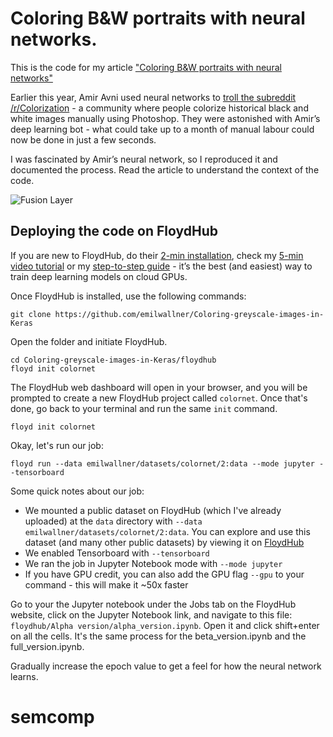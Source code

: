 # Coloring B&W portraits with neural networks.

This is the code for my article ["Coloring B&W portraits with neural networks"](https://blog.floydhub.com/colorizing-b&w-photos-with-neural-networks/)

Earlier this year, Amir Avni used neural networks to [troll the subreddit](http://www.whatimade.today/our-frst-reddit-bot-coloring-b-2/) [/r/Colorization](https://www.reddit.com/r/Colorization/) - a community where people colorize historical black and white images manually using Photoshop. They were astonished with Amir’s deep learning bot - what could take up to a month of manual labour could now be done in just a few seconds.

I was fascinated by Amir’s neural network, so I reproduced it and documented the process. Read the article to understand the context of the code.  

![Fusion Layer](fusion_layer.png)





## **Deploying the code on FloydHub**

If you are new to FloydHub, do their [2-min installation](https://www.floydhub.com/), check my [5-min video tutorial](https://www.youtube.com/watch?v=byLQ9kgjTdQ&t=6s) or my [step-to-step guide](https://blog.floydhub.com/my-first-weekend-of-deep-learning/) - it’s the best (and easiest) way to train deep learning models on cloud GPUs.

Once FloydHub is installed, use the following commands: 


    git clone https://github.com/emilwallner/Coloring-greyscale-images-in-Keras

Open the folder and initiate FloydHub.


    cd Coloring-greyscale-images-in-Keras/floydhub
    floyd init colornet

The FloydHub web dashboard will open in your browser, and you will be prompted to create a new FloydHub project called `colornet`. Once that's done, go back to your terminal and run the same `init` command.


    floyd init colornet

Okay, let's run our job:


    floyd run --data emilwallner/datasets/colornet/2:data --mode jupyter --tensorboard

Some quick notes about our job: 


- We mounted a public dataset on FloydHub (which I've already uploaded) at the `data` directory with `--data` `emilwallner/datasets/colornet/2:data`. You can explore and use this dataset (and many other public datasets) by viewing it on [FloydHub](https://www.floydhub.com/emilwallner/datasets/cifar-10/1)
- We enabled Tensorboard with `--tensorboard`
- We ran the job in Jupyter Notebook mode with `--mode jupyter`
- If you have GPU credit, you can also add the GPU flag `--gpu` to your command - this will make it ~50x faster

Go to your the Jupyter notebook under the Jobs tab on the FloydHub website, click on the Jupyter Notebook link, and navigate to this file: `floydhub/Alpha version/alpha_version.ipynb`. Open it and click shift+enter on all the cells. It's the same process for the beta_version.ipynb and the full_version.ipynb.

Gradually increase the epoch value to get a feel for how the neural network learns.  
# semcomp
